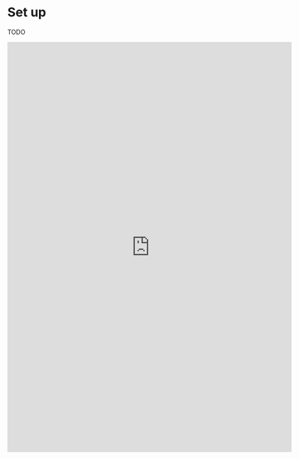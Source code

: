 # Set up

TODO

<iframe src="https://docs.google.com/forms/d/e/1FAIpQLScLgqMhkNZHFJdeew7q2aAk5crzNdMss_NZ4vC4LKluUuo_pg/viewform?embedded=true" width="640" height="925" frameborder="0" marginheight="0" marginwidth="0">Loading…</iframe>